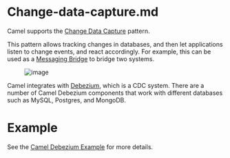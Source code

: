 # Change-data-capture.md

Camel supports the [Change Data
Capture](https://en.wikipedia.org/wiki/Change_data_capture) pattern.

This pattern allows tracking changes in databases, and then let
applications listen to change events, and react accordingly. For
example, this can be used as a [Messaging
Bridge](#messaging-bridge.adoc) to bridge two systems.

<figure>
<img src="eip/CDC-Debezium.png" alt="image" />
</figure>

Camel integrates with [Debezium](https://debezium.io/), which is a CDC
system. There are a number of Camel Debezium components that work with
different databases such as MySQL, Postgres, and MongoDB.

# Example

See the [Camel Debezium
Example](https://github.com/apache/camel-examples/tree/main/debezium)
for more details.

